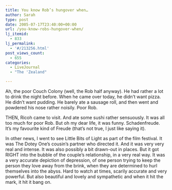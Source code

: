 ```yaml
---
title: You know Rob’s hungover when…
author: Sarah
type: post
date: 2005-07-17T23:40:00+00:00
url: /you-know-robs-hungover-when/
lj_itemid:
  - 833
lj_permalink:
  - '#/213256.html'
post_views_count:
  - 655
categories:
  - LiveJournal
  - "The 'Zealand"

---
```

Ah, the poor Couch Colony (well, the Rob half anyway). He had rather a lot to drink the night before. When he came over today, he didn&#8217;t want pizza. He didn&#8217;t want pudding. He barely ate a sausage roll, and then went and powdered his nose rather noisily. Poor Rob.

THEN, Ricoh came to visit. And ate some sushi rather sensuously. It was all too much for poor Rob. But oh my dear life, it was funny. Schadenfreude. It&#8217;s my favourite kind of Freude (that&#8217;s not true, I just like saying it).

In other news, I went to see Little Bits of Light as part of the film festival. It was The Dotey One&#8217;s cousin&#8217;s partner who directed it. And it was very very real and intense. It was also possibly a bit drawn-out in places. But it got RIGHT into the bubble of the couple&#8217;s relationship, in a very real way. It was a very accurate depiction of depression, of one person trying to keep the person they love away from the brink, when they are determined to hurl themselves into the abyss. Hard to watch at times, scarily accurate and very powerful. But also beautiful and lovely and sympathetic and when it hit the mark, it hit it bang on.
